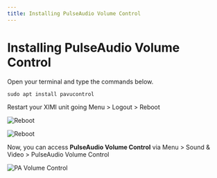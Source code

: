 ```yaml
---
title: Installing PulseAudio Volume Control
---
```


# Installing PulseAudio Volume Control

Open your terminal and type the commands below.

`sudo apt install pavucontrol`

Restart your XIMI unit going Menu > Logout > Reboot

![Reboot](/img/new-user-manual/child-raspi/reboot1.png)

![Reboot](/img/new-user-manual/child-raspi/reboot2.png)

Now, you can access **PulseAudio Volume Control** via Menu > Sound & Video > PulseAudio Volume Control

![PA Volume Control](/img/new-user-manual/child-raspi/pulse-audio-2.png)
